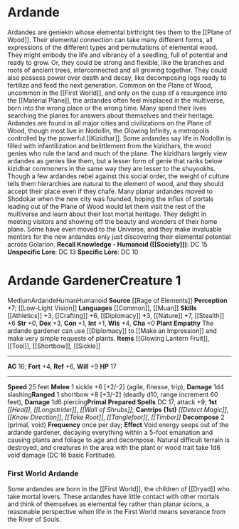 ﻿---
ac: '16'
alignment: null
all_resistance: null
burrow_speed: null
charisma: '+0'
climb_speed: null
constitution: '+1'
creature_ability:
- Decompose
- Plant Empathy
creature_family: '[[DATABASE/monsterfamily/Geniekin|Geniekin]]'
description: 'Ardandes are geniekin whose elemental birthright ties them to the [[DATABASE/plane/Plane
  of Wood|Plane of Wood]] . Their elemental connection can take many different forms,
  all expressions of the different types and permutations of elemental wood. They
  might embody the life and vibrancy of a seedling, full of potential and ready to
  grow. Or, they could be strong and flexible, like the branches and roots of ancient
  trees, interconnected and all growing together. They could also possess power over
  death and decay, like decomposing logs ready to fertilize and feed the next generation.<br/><br/>
  Common on the Plane of Wood, uncommon in the [[DATABASE/plane/First World|First
  World]] , and only on the cusp of a resurgence into the [[DATABASE/plane/Material
  Plane|Universe]] , the ardandes often feel misplaced in the multiverse, born into
  the wrong place or the wrong time. Many spend their lives searching the planes for
  answers about themselves and their heritage.<br/><br/> Ardandes are found in all
  major cities and civilizations on the Plane of Wood, though most live in Nodollin,
  the Glowing Infinity, a metropolis controlled by the powerful [[DATABASE/monster/Kizidhar|kizidhars]]
  . Some ardandes say life in Nodollin is filled with infantilization and belittlement
  from the kizidhars, the wood genies who rule the land and much of the plane. The
  kizidhars largely view ardandes as genies like them, but a lesser form of genie
  that ranks below kizidhar commoners in the same way they are lesser to the shuyookhs.
  Though a few ardandes rebel against this social order, the weight of culture tells
  them hierarchies are natural to the element of wood, and they should accept their
  place even if they chafe.<br/><br/> Many planar ardandes moved to Shodokar when
  the new city was founded, hoping the influx of portals leading out of the Plane
  of Wood would let them visit the rest of the multiverse and learn about their lost
  mortal heritage. They delight in meeting visitors and showing off the beauty and
  wonders of their home plane. Some have even moved to the Universe, and they make
  invaluable mentors for the new ardandes only just discovering their elemental potential
  across Golarion.<br/><br/><b><u>Recall Knowledge - Humanoid</u> ( [[DATABASE/skill/Society|Society]]
  )</b>: DC 15<br/><b><u>Unspecific Lore</u></b>: DC 13<br/><b><u>Specific Lore</u></b>:
  DC 10<div class="viewbox">{{ viewbox(type=monster, id=2686, name=Ardande) }}</div><h1
  class="title">Ardande Gardener<span style="margin-left:auto; margin-right:0">Creature
  1</span></h1><span class="traitsize">Medium</span><span class="trait"> [[DATABASE/trait/Ardande|Ardande]]
  </span><span class="trait"> [[DATABASE/trait/Human|Human]] </span><span class="trait">
  [[DATABASE/trait/Humanoid|Humanoid]] </span><br/><b>Source</b> [[DATABASE/source/Rage
  of Elements|Rage of Elements]] <br/><b>Perception</b> +7; [[DATABASE/monsterability/Low-Light
  Vision|low-light vision]] <br/><b>Languages</b> [[DATABASE/language/Common|Common]]
  , [[DATABASE/language/Muan|Muan]] <br/><b>Skills</b> [[DATABASE/skill/Athletics|Athletics]]
  +3, [[DATABASE/skill/Crafting|Crafting]] +6, [[DATABASE/skill/Diplomacy|Diplomacy]]
  +3, [[DATABASE/skill/Nature|Nature]] +7, [[DATABASE/skill/Stealth|Stealth]] +6<br/><b>Str</b>
  +0, <b>Dex</b> +3, <b>Con</b> +1, <b>Int</b> +1, <b>Wis</b> +4, <b>Cha</b> +0<br/><b>Plant
  Empathy</b> The ardande gardener can use [[DATABASE/skill/Diplomacy|Diplomacy]]
  to [[DATABASE/action/Make an Impression|Make an Impression]] and make very simple
  requests of plants.<br/><b>Items</b> [[DATABASE/equipment/Glowing Lantern Fruit|glowing
  lantern fruit]] , [[DATABASE/equipment/Tool|gardening tools]] , [[DATABASE/weapon/Shortbow|shortbow
  (20 arrows)]] , [[DATABASE/weapon/Sickle|sickle]] <hr/><b>AC</b> 16; <b>Fort</b>
  +4, <b>Ref</b> +6, <b>Will</b> +9<br/><b>HP</b> 17<hr/><b>Speed</b> 25 feet<br/><span
  class="hanging-indent"><b>Melee</b> <span aria-label="Single Action" class="action"
  role="img" title="Single Action">[one-action]</span>  sickle +6 [+2/-2] ( [[DATABASE/trait/Agile|agile]]
  , [[DATABASE/trait/Finesse|finesse]] , [[DATABASE/trait/Trip|trip]] ), <b>Damage</b>
  1d4 slashing</span><span class="hanging-indent"><b>Ranged</b> <span aria-label="Single
  Action" class="action" role="img" title="Single Action">[one-action]</span>  shortbow
  +8 [+3/-2] ( [[DATABASE/trait/Deadly|deadly d10]] , [[DATABASE/trait/Range|range
  increment 60 feet]] ), <b>Damage</b> 1d6 piercing</span><b>Primal Prepared Spells</b>
  DC 17, attack +9; <b>1st</b> <i> [[DATABASE/spell/Heal|heal]] </i>, <i> [[DATABASE/spell/Longstrider|longstrider]]
  </i>, <i> [[DATABASE/spell/Wall of Shrubs|wall of shrubs]] </i>; <b>Cantrips</b>
  <b>(1st)</b> <i> [[DATABASE/spell/Detect Magic|detect magic]] </i>, <i> [[DATABASE/spell/Know
  Direction|know direction]] </i>, <i> [[DATABASE/spell/Take Root|take root]] </i>,
  <i> [[DATABASE/spell/Tanglefoot|tanglefoot]] </i>, <i> [[DATABASE/spell/Timber|timber]]
  </i><br/><span class="hanging-indent"><b>Decompose</b> <span aria-label="Two Actions"
  class="action" role="img" title="Two Actions">[two-actions]</span>   ( [[DATABASE/trait/Primal|primal]]
  , [[DATABASE/trait/Void|void]] ) <b>Frequency</b> once per day; <b>Effect</b> Void
  energy seeps out of the ardande gardener, decaying everything within a 5-foot emanation
  and causing plants and foliage to age and decompose. Natural difficult terrain is
  destroyed, and creatures in the area with the [[DATABASE/trait/Plant|plant]] or
  [[DATABASE/trait/Wood|wood]] trait take 1d6 void damage (DC 16 basic Fortitude).</span><h3
  class="title"><img alt="Sidebar - Locations" src="Images\Icons\Sidebar_3_Locations.png"
  style="height:18px; padding:2px 10px 0px 2px" title="Sidebar - Locations"/> First
  World Ardande</h3>Some ardandes are born in the [[DATABASE/plane/First World|First
  World]] , the children of [[DATABASE/monster/Dryad|dryads]] who take mortal lovers.
  These ardandes have little contact with other mortals and think of themselves as
  elemental fey rather than planar scions, a reasonable perspective when life in the
  First World means severance from the River of Souls.'
dexterity: '+3'
element: null
fly_speed: null
fortitude: '+4'
hardness: null
hp: '17'
id: '2686'
immunity: null
intelligence: '+1'
land_speed: '25'
language:
- '[[DATABASE/language/Common|Common]]'
- '[[DATABASE/language/Muan|Muan]]'
level: '1'
max_speed: '25'
name: Ardande Gardener
perception: '+7'
rarity: Common
reflex: '+6'
resistance: null
rus_type_level: null
school: null
sense:
- '[[DATABASE/monsterability/Low-Light Vision|low-light vision]]'
size: Medium
skill:
- '[[DATABASE/skill/Athletics|Athletics]] +3'
- '[[DATABASE/skill/Crafting|Crafting]] +6'
- '[[DATABASE/skill/Diplomacy|Diplomacy]] +3'
- '[[DATABASE/skill/Nature|Nature]] +7'
- '[[DATABASE/skill/Stealth|Stealth]] +6'
source: '[[DATABASE/source/Rage of Elements|Rage of Elements]]'
speed:
- 25 feet
spell:
- '[[DATABASE/spell/Detect Magic|Detect Magic]]'
- '[[DATABASE/spell/Heal|Heal]]'
- '[[DATABASE/spell/Know Direction|Know Direction]]'
- '[[DATABASE/spell/Longstrider|Longstrider]]'
- '[[DATABASE/spell/Take Root|Take Root]]'
- '[[DATABASE/spell/Tanglefoot|Tanglefoot]]'
- '[[DATABASE/spell/Timber|Timber]]'
- '[[DATABASE/spell/Wall of Shrubs|Wall ofShrubs]]'
strength: '+0'
strength_req: '0'
strongest_save:
- Will
swim_speed: null
trait:
- '[[DATABASE/trait/Ardande|Ardande]]'
- '[[DATABASE/trait/Human|Human]]'
- '[[DATABASE/trait/Humanoid|Humanoid]]'
type: Creature
vision: Low-light vision
weakest_save:
- Fortitude
weakness: null
will: '+9'
wisdom: '+4'

---
# Ardande

Ardandes are geniekin whose elemental birthright ties them to the [[Plane of Wood]]. Their elemental connection can take many different forms, all expressions of the different types and permutations of elemental wood. They might embody the life and vibrancy of a seedling, full of potential and ready to grow. Or, they could be strong and flexible, like the branches and roots of ancient trees, interconnected and all growing together. They could also possess power over death and decay, like decomposing logs ready to fertilize and feed the next generation.
 Common on the Plane of Wood, uncommon in the [[First World]], and only on the cusp of a resurgence into the [[Material Plane]], the ardandes often feel misplaced in the multiverse, born into the wrong place or the wrong time. Many spend their lives searching the planes for answers about themselves and their heritage.
 Ardandes are found in all major cities and civilizations on the Plane of Wood, though most live in Nodollin, the Glowing Infinity, a metropolis controlled by the powerful [[Kizidhar]]. Some ardandes say life in Nodollin is filled with infantilization and belittlement from the kizidhars, the wood genies who rule the land and much of the plane. The kizidhars largely view ardandes as genies like them, but a lesser form of genie that ranks below kizidhar commoners in the same way they are lesser to the shuyookhs. Though a few ardandes rebel against this social order, the weight of culture tells them hierarchies are natural to the element of wood, and they should accept their place even if they chafe.
 Many planar ardandes moved to Shodokar when the new city was founded, hoping the influx of portals leading out of the Plane of Wood would let them visit the rest of the multiverse and learn about their lost mortal heritage. They delight in meeting visitors and showing off the beauty and wonders of their home plane. Some have even moved to the Universe, and they make invaluable mentors for the new ardandes only just discovering their elemental potential across Golarion.
**Recall Knowledge - Humanoid ([[Society]])**: DC 15
**Unspecific Lore**: DC 13
**Specific Lore**: DC 10

# Ardande Gardener<span class="item-type">Creature 1</span>

<span class="trait-size item-trait">Medium</span><span class="item-trait">Ardande</span><span class="item-trait">Human</span><span class="item-trait">Humanoid</span>
**Source** [[Rage of Elements]]
**Perception** +7; [[Low-Light Vision]]
**Languages** [[Common]], [[Muan]]
**Skills** [[Athletics]] +3, [[Crafting]] +6, [[Diplomacy]] +3, [[Nature]] +7, [[Stealth]] +6
**Str** +0, **Dex** +3, **Con** +1, **Int** +1, **Wis** +4, **Cha** +0
**Plant Empathy** The ardande gardener can use [[Diplomacy]] to [[Make an Impression]] and make very simple requests of plants.
**Items** [[Glowing Lantern Fruit]], [[Tool]], [[Shortbow]], [[Sickle]]

---
**AC** 16; **Fort** +4, **Ref** +6, **Will** +9
**HP** 17

---
**Speed** 25 feet
<span class="in-box-ability">**Melee** <span class="action-icon">1</span> sickle +6 [+2/-2] (agile, finesse, trip), **Damage** 1d4 slashing</span><span class="in-box-ability">**Ranged** <span class="action-icon">1</span> shortbow +8 [+3/-2] (deadly d10, range increment 60 feet), **Damage** 1d6 piercing</span>**Primal Prepared Spells** DC 17, attack +9; **1st** _[[Heal]]_, _[[Longstrider]]_, _[[Wall of Shrubs]]_; **Cantrips** **(1st)** _[[Detect Magic]]_, _[[Know Direction]]_, _[[Take Root]]_, _[[Tanglefoot]]_, _[[Timber]]_
<span class="in-box-ability">**Decompose** <span class="action-icon">2</span> (primal, void) **Frequency** once per day; **Effect** Void energy seeps out of the ardande gardener, decaying everything within a 5-foot emanation and causing plants and foliage to age and decompose. Natural difficult terrain is destroyed, and creatures in the area with the plant or wood trait take 1d6 void damage (DC 16 basic Fortitude).</span>

###  First World Ardande

Some ardandes are born in the [[First World]], the children of [[Dryad]] who take mortal lovers. These ardandes have little contact with other mortals and think of themselves as elemental fey rather than planar scions, a reasonable perspective when life in the First World means severance from the River of Souls.